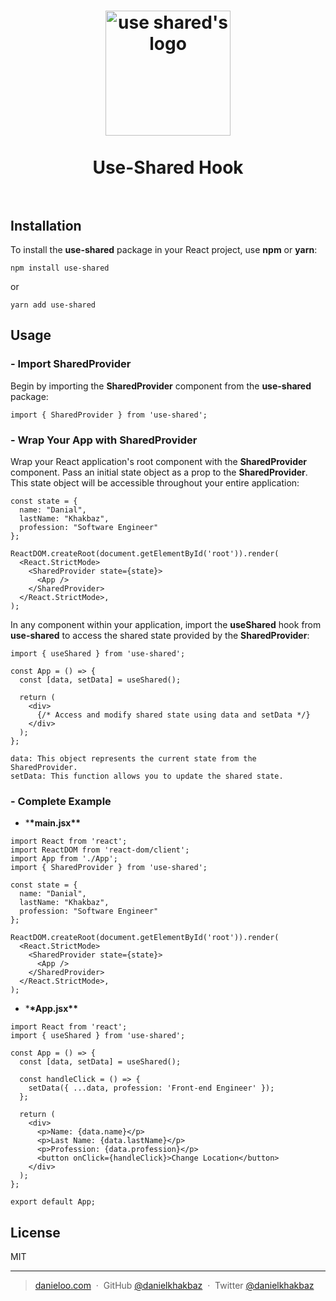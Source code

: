 <h1 align="center">
  <img src="https://github.com/Danielkhakbaz/use-shared/blob/master/assets/use-shared-logo.jpeg" alt="use shared's logo" width="200">
  <br />
  <br />
  Use-Shared Hook
  <br />
  <br />
</h1>

## Installation

To install the **use-shared** package in your React project, use **npm** or **yarn**:

```
npm install use-shared
```

or

```
yarn add use-shared
```

## Usage

### - Import SharedProvider

Begin by importing the **SharedProvider** component from the **use-shared** package:

```
import { SharedProvider } from 'use-shared';
```

### - Wrap Your App with SharedProvider

Wrap your React application's root component with the **SharedProvider** component. Pass an initial state object as a prop to the **SharedProvider**. This state object will be accessible throughout your entire application:

```
const state = {
  name: "Danial",
  lastName: "Khakbaz",
  profession: "Software Engineer"
};

ReactDOM.createRoot(document.getElementById('root')).render(
  <React.StrictMode>
    <SharedProvider state={state}>
      <App />
    </SharedProvider>
  </React.StrictMode>,
);
```

In any component within your application, import the **useShared** hook from **use-shared** to access the shared state provided by the **SharedProvider**:

```
import { useShared } from 'use-shared';

const App = () => {
  const [data, setData] = useShared();

  return (
    <div>
      {/* Access and modify shared state using data and setData */}
    </div>
  );
};
```

`data: This object represents the current state from the SharedProvider.`
<br />
`setData: This function allows you to update the shared state.`

### - Complete Example

- \***\*main.jsx\*\***

```
import React from 'react';
import ReactDOM from 'react-dom/client';
import App from './App';
import { SharedProvider } from 'use-shared';

const state = {
  name: "Danial",
  lastName: "Khakbaz",
  profession: "Software Engineer"
};

ReactDOM.createRoot(document.getElementById('root')).render(
  <React.StrictMode>
    <SharedProvider state={state}>
      <App />
    </SharedProvider>
  </React.StrictMode>,
);
```

- \***\*App.jsx\*\***

```
import React from 'react';
import { useShared } from 'use-shared';

const App = () => {
  const [data, setData] = useShared();

  const handleClick = () => {
    setData({ ...data, profession: 'Front-end Engineer' });
  };

  return (
    <div>
      <p>Name: {data.name}</p>
      <p>Last Name: {data.lastName}</p>
      <p>Profession: {data.profession}</p>
      <button onClick={handleClick}>Change Location</button>
    </div>
  );
};

export default App;
```

## License

MIT

---

> [danieloo.com](https://danieloo.vercel.app/) &nbsp;&middot;&nbsp;
> GitHub [@danielkhakbaz](https://github.com/Danielkhakbaz) &nbsp;&middot;&nbsp;
> Twitter [@danielkhakbaz](https://twitter.com/DanielKhakbaz)
